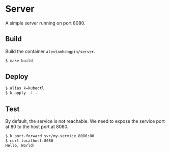# Server

A simple server running on port 8080.


## Build

Build the container `alextanhongpin/server`.
```bash
$ make build
```

## Deploy

```bash
$ alias k=kubectl
$ k apply -f .
```

## Test

By default, the service is not reachable.
We need to expose the service port at 80 to the host port at 8080.

```bash
$ k port-forward svc/my-service 8080:80
$ curl localhost:8080
Hello, World!
```
